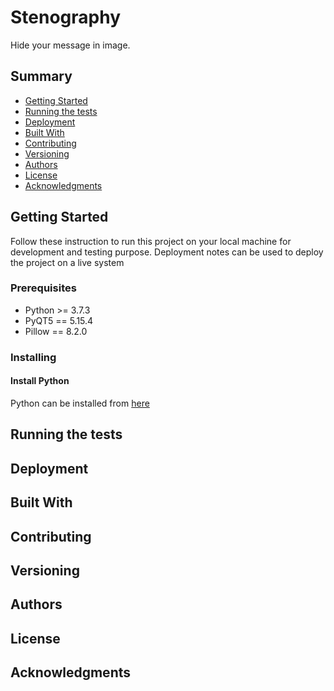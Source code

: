 # Stenography

Hide your message in image.

## Summary

- [Getting Started](#getting-started)
- [Running the tests](#running-the-tests)
- [Deployment](#deployment)
- [Built With](#built-with)
- [Contributing](#contributing)
- [Versioning](#versioning)
- [Authors](#authors)
- [License](#license)
- [Acknowledgments](#acknowledgments)

## Getting Started

Follow these instruction to run this project on your local machine for development and testing purpose. Deployment notes can be used to deploy the project on a live system

### Prerequisites

- Python >= 3.7.3
- PyQT5 == 5.15.4
- Pillow == 8.2.0

### Installing

#### Install Python

Python can be installed from [here](https://www.python.org/downloads/)

## Running the tests

## Deployment

## Built With

## Contributing

## Versioning

## Authors

## License

## Acknowledgments
